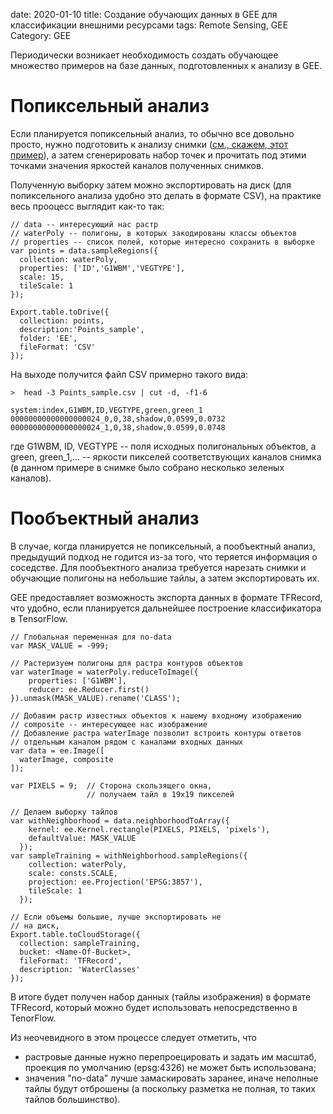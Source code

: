 date: 2020-01-10
title:  Создание обучающих данных в GEE для классификации внешними ресурсами
tags: Remote Sensing, GEE
Category: GEE



Периодически возникает необходимость создать обучающее множество примеров на базе данных,
подготовленных к анализу в GEE.

# Попиксельный анализ

Если планируется попиксельный анализ, то обычно все довольно просто,
нужно подготовить к анализу снимки ([см., скажем, этот пример]({filename}/2019-12-13-GEE.md)),
а затем сгенерировать набор точек и прочитать под этими точками значения яркостей каналов полученных снимков.

Полученную выборку затем можно экспортировать на диск (для попиксельного анализа удобно это делать в формате CSV),
на практике весь прооцесс выглядит  как-то так:

```{javascript}
// data -- интересующий нас растр
// waterPoly -- полигоны, в которых закодированы классы объектов
// properties -- список полей, которые интересно сохранить в выборке
var points = data.sampleRegions({
  collection: waterPoly,
  properties: ['ID','G1WBM','VEGTYPE'],
  scale: 15,
  tileScale: 1
});

Export.table.toDrive({
  collection: points,
  description:'Points_sample',
  folder: 'EE',
  fileFormat: 'CSV'
});
```

На выходе получится файл CSV примерно такого вида:
```
>  head -3 Points_sample.csv | cut -d, -f1-6

system:index,G1WBM,ID,VEGTYPE,green,green_1
00000000000000000024_0,0,38,shadow,0.0599,0.0732
00000000000000000024_1,0,38,shadow,0.0599,0.0748
```
где G1WBM, ID, VEGTYPE -- поля исходных полигональных объектов, а green, green_1,... -- яркости пикселей соответствующих каналов снимка
(в данном примере в снимке было собрано несколько зеленых каналов).

# Пообъектный анализ

В случае, когда планируется не попиксельный, а пообъектный анализ, предыдущий подход не годится из-за того,
что теряется информация о соседстве. Для пообъектного анализа требуется нарезать снимки и обучающие полигоны на
небольшие тайлы, а затем экспортировать их.

GEE предоставляет возможность экспорта данных в формате TFRecord, что удобно, если планируется дальнейшее
построение классификатора в TensorFlow.

```{javascript}
// Глобальная переменная для no-data
var MASK_VALUE = -999;

// Растеризуем полигоны для растра контуров объектов
var waterImage = waterPoly.reduceToImage({
    properties: ['G1WBM'],
    reducer: ee.Reducer.first()
}).unmask(MASK_VALUE).rename('CLASS');

// Добавим растр известных объектов к нашему входному изображению
// composite -- интересующее нас изображение
// Добавление растра waterImage позволит встроить контуры ответов
// отдельным каналом рядом с каналами входных данных
var data = ee.Image([
  waterImage, composite
]);

var PIXELS = 9;  // Сторона скользящего окна,
    	     	 // получаем тайл в 19x19 пикселей

// Делаем выборку тайлов
var withNeighborhood = data.neighborhoodToArray({
    kernel: ee.Kernel.rectangle(PIXELS, PIXELS, 'pixels'),
    defaultValue: MASK_VALUE
  });
var sampleTraining = withNeighborhood.sampleRegions({
    collection: waterPoly,
    scale: consts.SCALE,
    projection: ee.Projection('EPSG:3857'),
    tileScale: 1
  });
  
// Если объемы большие, лучше экспортировать не
// на диск,
Export.table.toCloudStorage({
  collection: sampleTraining,
  bucket: <Name-Of-Bucket>,
  fileFormat: 'TFRecord',
  description: 'WaterClasses'
});
```

В итоге будет получен набор данных (тайлы изображения) в формате TFRecord, который можно будет использовать непосредственно в TenorFlow.

Из неочевидного в этом процессе следует отметить, что

* растровые данные нужно перепроецировать и задать им масштаб, проекция по умолчанию (epsg:4326) не может быть использована;
* значения "no-data" лучше замаскировать заранее, иначе неполные тайлы будут отброшены (а поскольку разметка не полная, то таких
  тайлов большинство).
